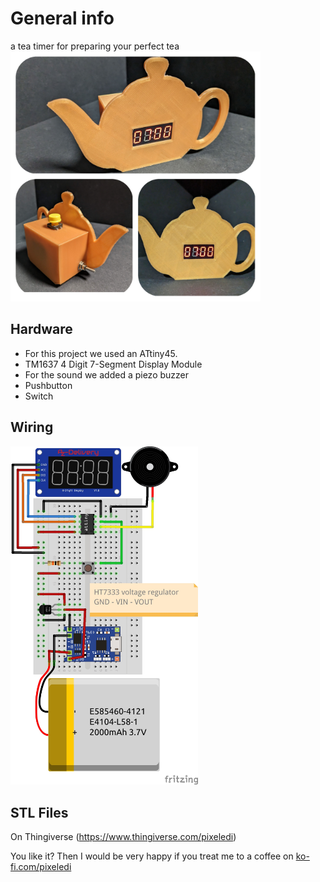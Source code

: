 # General info

a tea timer for preparing your perfect tea
<img src="https://github.com/pixelEDI/teaclock/blob/8353ea8434944ba63061e76e441f0206d0352ffc/teaclock.jpg" width="400">

## Hardware
- For this project we used an ATtiny45.
- TM1637 4 Digit 7-Segment Display Module
- For the sound we added a piezo buzzer
- Pushbutton
- Switch

## Wiring
<img src="https://github.com/pixelEDI/teaclock/blob/ad565b6cde4ed5b357ad0c128c58764fa9edeaa3/wiring.jpg" width="300">

## STL Files
On Thingiverse (https://www.thingiverse.com/pixeledi)

You like it? Then I would be very happy if you treat me to a coffee on [ko-fi.com/pixeledi](https://www.ko-fi.com/pixeledi)
